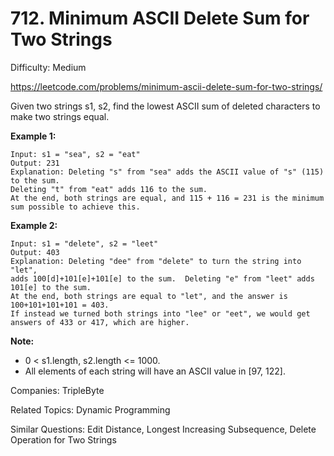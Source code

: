 # 712. Minimum ASCII Delete Sum for Two Strings

Difficulty: Medium

https://leetcode.com/problems/minimum-ascii-delete-sum-for-two-strings/

Given two strings s1, s2, find the lowest ASCII sum of deleted characters to make two strings equal.

**Example 1:**
```
Input: s1 = "sea", s2 = "eat"
Output: 231
Explanation: Deleting "s" from "sea" adds the ASCII value of "s" (115) to the sum.
Deleting "t" from "eat" adds 116 to the sum.
At the end, both strings are equal, and 115 + 116 = 231 is the minimum sum possible to achieve this.
```
**Example 2:**
```
Input: s1 = "delete", s2 = "leet"
Output: 403
Explanation: Deleting "dee" from "delete" to turn the string into "let",
adds 100[d]+101[e]+101[e] to the sum.  Deleting "e" from "leet" adds 101[e] to the sum.
At the end, both strings are equal to "let", and the answer is 100+101+101+101 = 403.
If instead we turned both strings into "lee" or "eet", we would get answers of 433 or 417, which are higher.
```
**Note:**  
* 0 < s1.length, s2.length <= 1000.
* All elements of each string will have an ASCII value in [97, 122].

Companies: TripleByte

Related Topics: Dynamic Programming

Similar Questions: Edit Distance, Longest Increasing Subsequence, Delete Operation for Two Strings
